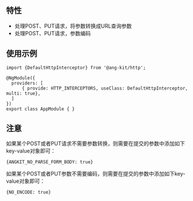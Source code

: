 ## 特性

- 处理POST、PUT请求，将参数转换成URL查询参数
- 处理POST、PUT请求，参数编码

## 使用示例
```angular
import {DefaultHttpInterceptor} from '@ang-kit/http';

@NgModule({
  providers: [
      { provide: HTTP_INTERCEPTORS, useClass: DefaultHttpInterceptor, multi: true},
  ]
})
export class AppModule { }
```

## 注意
如果某个POST或者PUT请求不需要参数转换，则需要在提交的参数中添加如下key-value对象即可：
```angular
{ANGKIT_NO_PARSE_FORM_BODY: true}
```

如果某个POST或者PUT参数不需要编码，则需要在提交的参数中添加如下key-value对象即可：
```angular
{NO_ENCODE: true}
```
